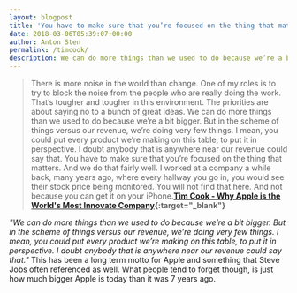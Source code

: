 ```yaml
---
layout: blogpost
title: 'You have to make sure that you’re focused on the thing that matters.'
date: 2018-03-06T05:39:07+00:00
author: Anton Sten
permalink: /timcook/
description: We can do more things than we used to do because we’re a bit bigger. But in the scheme of things versus our revenue, we’re doing very few things. I mean, you could put every product we’re making on this table, to put it in perspective. I doubt anybody that is anywhere near our revenue could say that.
---
```


>There is more noise in the world than change. One of my roles is to try to block the noise from the people who are really doing the work. That’s tougher and tougher in this environment. The priorities are about saying no to a bunch of great ideas. We can do more things than we used to do because we’re a bit bigger. But in the scheme of things versus our revenue, we’re doing very few things. I mean, you could put every product we’re making on this table, to put it in perspective. I doubt anybody that is anywhere near our revenue could say that. You have to make sure that you’re focused on the thing that matters. And we do that fair­­ly well. I worked at a company a while back, many years ago, where every hallway you go in, you would see their stock price being monitored. You will not find that here. And not because you can get it on your iPhone.**[Tim Cook - Why Apple is the World's Most Innovate Company](https://www.fastcompany.com/40525409/why-apple-is-the-worlds-most-innovative-company){:target="_blank"}**

_"We can do more things than we used to do because we’re a bit bigger. But in the scheme of things versus our revenue, we’re doing very few things. I mean, you could put every product we’re making on this table, to put it in perspective. I doubt anybody that is anywhere near our revenue could say that."_ This has been a long term motto for Apple and something that Steve Jobs often referenced as well. What people tend to forget though, is just how much bigger Apple is today than it was 7 years ago.
